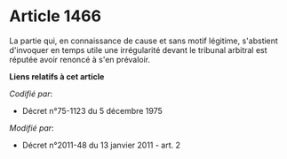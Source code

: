 # Article 1466

La partie qui, en connaissance de cause et sans motif légitime, s'abstient d'invoquer en temps utile une irrégularité devant
le tribunal arbitral est réputée avoir renoncé à s'en prévaloir.

**Liens relatifs à cet article**

_Codifié par_:

  - Décret n°75-1123 du 5 décembre 1975

_Modifié par_:

  - Décret n°2011-48 du 13 janvier 2011 - art. 2
